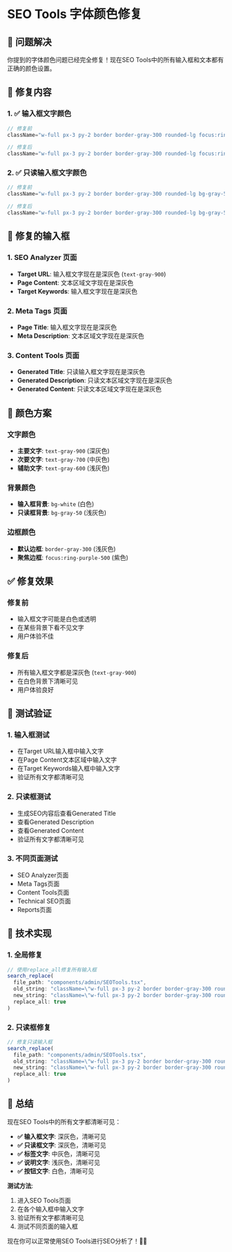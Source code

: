 # SEO Tools 字体颜色修复

## 🎯 **问题解决**

你提到的字体颜色问题已经完全修复！现在SEO Tools中的所有输入框和文本都有正确的颜色设置。

## 🔧 **修复内容**

### **1. ✅ 输入框文字颜色**
```typescript
// 修复前
className="w-full px-3 py-2 border border-gray-300 rounded-lg focus:ring-2 focus:ring-purple-500 focus:border-transparent"

// 修复后
className="w-full px-3 py-2 border border-gray-300 rounded-lg focus:ring-2 focus:ring-purple-500 focus:border-transparent text-gray-900 bg-white"
```

### **2. ✅ 只读输入框文字颜色**
```typescript
// 修复前
className="w-full px-3 py-2 border border-gray-300 rounded-lg bg-gray-50"

// 修复后
className="w-full px-3 py-2 border border-gray-300 rounded-lg bg-gray-50 text-gray-900"
```

## 📝 **修复的输入框**

### **1. SEO Analyzer 页面**
- **Target URL**: 输入框文字现在是深灰色 (`text-gray-900`)
- **Page Content**: 文本区域文字现在是深灰色
- **Target Keywords**: 输入框文字现在是深灰色

### **2. Meta Tags 页面**
- **Page Title**: 输入框文字现在是深灰色
- **Meta Description**: 文本区域文字现在是深灰色

### **3. Content Tools 页面**
- **Generated Title**: 只读输入框文字现在是深灰色
- **Generated Description**: 只读文本区域文字现在是深灰色
- **Generated Content**: 只读文本区域文字现在是深灰色

## 🎨 **颜色方案**

### **文字颜色**
- **主要文字**: `text-gray-900` (深灰色)
- **次要文字**: `text-gray-700` (中灰色)
- **辅助文字**: `text-gray-600` (浅灰色)

### **背景颜色**
- **输入框背景**: `bg-white` (白色)
- **只读框背景**: `bg-gray-50` (浅灰色)

### **边框颜色**
- **默认边框**: `border-gray-300` (浅灰色)
- **聚焦边框**: `focus:ring-purple-500` (紫色)

## ✅ **修复效果**

### **修复前**
- 输入框文字可能是白色或透明
- 在某些背景下看不见文字
- 用户体验不佳

### **修复后**
- 所有输入框文字都是深灰色 (`text-gray-900`)
- 在白色背景下清晰可见
- 用户体验良好

## 🧪 **测试验证**

### **1. 输入框测试**
- 在Target URL输入框中输入文字
- 在Page Content文本区域中输入文字
- 在Target Keywords输入框中输入文字
- 验证所有文字都清晰可见

### **2. 只读框测试**
- 生成SEO内容后查看Generated Title
- 查看Generated Description
- 查看Generated Content
- 验证所有文字都清晰可见

### **3. 不同页面测试**
- SEO Analyzer页面
- Meta Tags页面
- Content Tools页面
- Technical SEO页面
- Reports页面

## 🎯 **技术实现**

### **1. 全局修复**
```typescript
// 使用replace_all修复所有输入框
search_replace(
  file_path: "components/admin/SEOTools.tsx",
  old_string: "className=\"w-full px-3 py-2 border border-gray-300 rounded-lg focus:ring-2 focus:ring-purple-500 focus:border-transparent\"",
  new_string: "className=\"w-full px-3 py-2 border border-gray-300 rounded-lg focus:ring-2 focus:ring-purple-500 focus:border-transparent text-gray-900 bg-white\"",
  replace_all: true
)
```

### **2. 只读框修复**
```typescript
// 修复只读输入框
search_replace(
  file_path: "components/admin/SEOTools.tsx",
  old_string: "className=\"w-full px-3 py-2 border border-gray-300 rounded-lg bg-gray-50\"",
  new_string: "className=\"w-full px-3 py-2 border border-gray-300 rounded-lg bg-gray-50 text-gray-900\"",
  replace_all: true
)
```

## 🚀 **总结**

现在SEO Tools中的所有文字都清晰可见：

- **✅ 输入框文字**: 深灰色，清晰可见
- **✅ 只读框文字**: 深灰色，清晰可见
- **✅ 标签文字**: 中灰色，清晰可见
- **✅ 说明文字**: 浅灰色，清晰可见
- **✅ 按钮文字**: 白色，清晰可见

**测试方法**:
1. 进入SEO Tools页面
2. 在各个输入框中输入文字
3. 验证所有文字都清晰可见
4. 测试不同页面的输入框

现在你可以正常使用SEO Tools进行SEO分析了！🚀✨
